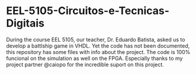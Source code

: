 # EEL-5105-Circuitos-e-Tecnicas-Digitais
During the course EEL 5105, our teacher, Dr. Eduardo Batista, asked us to develop a battlship game in VHDL. Yet the code
has not been documented, this repository has some files with info about the project. The code is 100% funcional on the 
simulation as well on the FPGA. Especially thanks to my project partner @caiopo for the incredible suport on this project.
